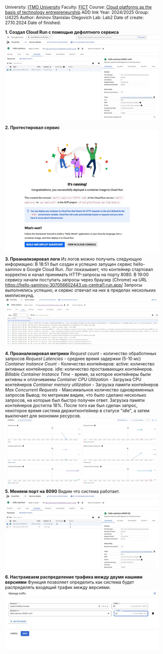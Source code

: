 University: [ITMO University](https://itmo.ru/ru/)
Faculty: [FICT](https://fict.itmo.ru)
Course: [Cloud platforms as the basis of technology entrepreneurship](https://) ADD link
Year: 2024/2025
Group: U4225
Author: Aminov Stanislav Olegovich
Lab: Lab2
Date of create: 27.10.2024
Date of finished: 

**1. Создал Cloud Run с помощью дефолтного сервиса**
![](https://github.com/STAM1-lab/2024_2025-cloud-platforms-as-the-basis-of-technology-entrepreneurship-U4225-aminov_s_o/blob/main/lab2/lab2_screenshots/img1.jpg)

**2. Протестировал сервис**
![](https://github.com/STAM1-lab/2024_2025-cloud-platforms-as-the-basis-of-technology-entrepreneurship-U4225-aminov_s_o/blob/main/lab2/lab2_screenshots/img2.jpg)

**3. Проанализировал логи**
Из логов можно получить следующую информацию:
  В 18:51 был создан и успешно запущен сервис hello-saminov в Google Cloud Run. Лог показывает, что контейнер стартовал корректно и начал принимать HTTP-запросы на порту 8080.
  В 19:00 сервису начали поступать запросы через браузер (Chrome) на URL https://hello-saminov-307056602443.us-central1.run.app/
  Запросы выполнялись успешно, и сервис отвечал на них в пределах нескольких миллисекунд.
![](https://github.com/STAM1-lab/2024_2025-cloud-platforms-as-the-basis-of-technology-entrepreneurship-U4225-aminov_s_o/blob/main/lab2/lab2_screenshots/img3.jpg)

**4. Проанализировал метрики**
*Request count* - количество обработнных запросов 
*Request Latencies* - среднее время задержки (5-10 мс)
*Container Instance Count* - Количество контейнеров:
  active: количество активных контейнеров.
  idle: количество простаивающих контейнеров.
*Billable Container Instance Time* - время, за которое контейнеры были активны и оплачиваемы
*Container CPU Utilization* - Загрузка CPU контейнеров
*Container memory utilization* - Загрузка памяти контейнеров
*Max Concurrent Requests* - Максимальное количество одновременных запросов
Вывод: по метрикам видим, что было сделано несколько запросов, на которые был быстро получен ответ. Загрузка памяти контейнеров достигла 18%. После того как был сделан запрос, некоторое время система держитконтейнер в статусе "idle", а затем выключает для экономии ресурсов. 
![](https://github.com/STAM1-lab/2024_2025-cloud-platforms-as-the-basis-of-technology-entrepreneurship-U4225-aminov_s_o/blob/main/lab2/lab2_screenshots/img4.jpg)

**5. Меняем порт на 8090**
Видим что система работает. 
![](https://github.com/STAM1-lab/2024_2025-cloud-platforms-as-the-basis-of-technology-entrepreneurship-U4225-aminov_s_o/blob/main/lab2/lab2_screenshots/img5.jpg)

**6. Настраиваем распределение трафика между двумя нашими версиями**
Функция позволяет определить как система будет распределять входящий трафик между версиями.
![](https://github.com/STAM1-lab/2024_2025-cloud-platforms-as-the-basis-of-technology-entrepreneurship-U4225-aminov_s_o/blob/main/lab2/lab2_screenshots/img6.jpg)
